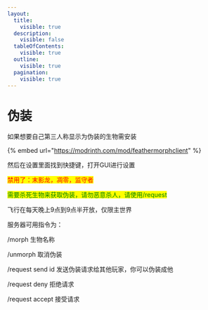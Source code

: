 ```yaml
---
layout:
  title:
    visible: true
  description:
    visible: false
  tableOfContents:
    visible: true
  outline:
    visible: true
  pagination:
    visible: true
---
```


# 伪装

如果想要自己第三人称显示为伪装的生物需安装

{% embed url="https://modrinth.com/mod/feathermorphclient" %}

然后在设置里面找到快捷键，打开GUI进行设置

<mark style="color:red;">禁用了：末影龙，凋零，监守者</mark>

<mark style="color:green;">需要杀死生物来获取伪装，请勿恶意杀人，请使用/request</mark>

飞行在每天晚上9点到9点半开放，仅限主世界

服务器可用指令为：

/morph 生物名称

/unmorph 取消伪装

/request send id 发送伪装请求给其他玩家，你可以伪装成他

/request deny 拒绝请求

/request accept 接受请求

